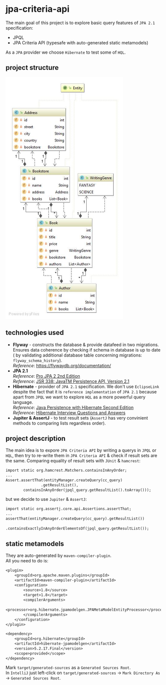 # jpa-criteria-api
The main goal of this project is to explore basic query features of 
`JPA 2.1` specification:  
* JPQL
* JPA Criteria API (typesafe with auto-generated
static metamodels)

As a `JPA` provider we choose `Hibernate` to test some of `HQL`.

## project structure
![](classes-diag.jpg)

## technologies used
* **Flyway** - constructs the database & provide datafeed in two migrations.
Ensures data coherence by checking if schema in database is up to date (
by validating additional database table concerning migrations: 
`flyway_schema_history`).  
_Reference_: https://flywaydb.org/documentation/
* **JPA 2.1**  
_Reference_: [Pro JPA 2 2nd Edition](https://www.amazon.com/Pro-JPA-Experts-Voice-Java/dp/1430249269)  
_Reference_: [JSR 338: JavaTM Persistence API, Version 2.1](http://download.oracle.com/otn-pub/jcp/persistence-2_1-fr-eval-spec/JavaPersistence.pdf)  
* **Hibernate** - provider of `JPA 2.1` specification. We don't use
`EclipseLink` despite the fact that it is `reference implementation` of
`JPA 2.1` because apart from `JPQL` we want to explore `HQL` as a more
powerful query language.  
_Reference_: [Java Persistence with Hibernate Second Edition](https://www.amazon.com/exec/obidos/ASIN/1617290459)  
_Reference_: [Hibernate Interview Questions and Answers](https://www.journaldev.com/3633/hibernate-interview-questions-and-answers)  
* **Jupiter & AssertJ** - to test result sets (`AssertJ` has very 
convinient methods to comparing lists regardless order).

## project description  
The main idea is to expore `JPA Criteria API` by writing a querys in 
`JPQL` or `HQL`, then try to re-write them in `JPA Criteria API` & check 
if result sets are the same.
Comparing equality of result sets with `JUnit` & `hamcrest`:
```
import static org.hamcrest.Matchers.containsInAnyOrder;
...
Assert.assertThat(entityManager.createQuery(cc_query)
                .getResultList(),
        containsInAnyOrder(jpql_query.getResultList().toArray()));
```
but we decide to use `Jupiter` & `AssertJ`:
```
import static org.assertj.core.api.Assertions.assertThat;
...
assertThat(entityManager.createQuery(cc_query).getResultList())
        .containsExactlyInAnyOrderElementsOf(jpql_query.getResultList());
```

## static metamodels
They are auto-generated by `maven-compiler-plugin`.  
All you need to do is:  
```
<plugin>
    <groupId>org.apache.maven.plugins</groupId>
    <artifactId>maven-compiler-plugin</artifactId>
    <configuration>
        <source>1.8</source>
        <target>1.8</target>
        <compilerArguments>
            <processor>org.hibernate.jpamodelgen.JPAMetaModelEntityProcessor</processor>
        </compilerArguments>
    </configuration>
</plugin>
```
```
<dependency>
    <groupId>org.hibernate</groupId>
    <artifactId>hibernate-jpamodelgen</artifactId>
    <version>5.2.17.Final</version>
    <scope>provided</scope>
</dependency>
```
Mark `target/generated-sources` as a `Generated Sources Root`.  
In `IntelliJ` just left-click on `target/generated-sources` -> 
`Mark Directory As` -> `Generated Sources Root`.